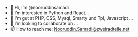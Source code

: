 - 👋 Hi, I’m @nooruddinsamadi
- 👀 I’m interested in Python and React...
- 🌱 I'm gut at PHP, CSS, Mysql, Smarty und Tpl, Javascript ...
- 💞️ I’m looking to collaborate on ...
- 📫 How to reach me: Nooruddin.Samadi@zweiradteile.net

<!---
nooruddinsamadi/nooruddinsamadi is a ✨ special ✨ repository because its `README.md` (this file) appears on your GitHub profile.
You can click the Preview link to take a look at your changes.
--->
